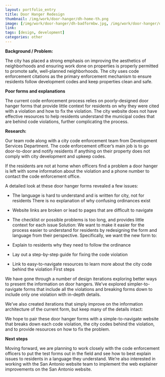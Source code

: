 ```yaml
---
layout: portfolio_entry
title: Door Hanger Redesign
thumbnail: /img/work/door-hanger/dh-home-th.png
image: [/img/work/door-hanger/dh-badformbw.jpg, /img/work/door-hanger/dh-newform1.jpg, /img/work/door-hanger/dh-newform2.jpg, /img/work/door-hanger/dh-badcomputer.jpg, /img/work/door-hanger/dh-home.png, /img/work/door-hanger/dh-inner.png]
link: 
tags: [design, development]
categories: other
---
```


**Background / Problem:**

The city has placed a strong emphasis on improving the aesthetics of neighborhoods and ensuring work done on properties is properly permitted to promote safe, well-planned neighborhoods. The city uses code enforcement citations as the primary enforcement mechanism to ensure residents follow development codes and keep properties clean and safe. 

**Poor forms and explanations**

The current code enforcement process relies on poorly-designed door hanger forms that provide little context for residents on why they were cited with a violation and how to fix the violation. The city website does not have effective resources to help residents understand the municipal codes that are behind code violations, further complicating the process.

**Research:**

Our team rode along with a city code enforcement team from Development Services Department. The code enforcement officer’s main job is to go door-to-door and notify residents if anything on their property does not comply with city development and upkeep codes.

If the residents are not at home when officers find a problem a door hanger is left with some information about the violation and a phone number to contact the code enforcement office.

A detailed look at these door hanger forms revealed a few issues:
* The language is hard to understand and is written for city, not for residents There is no explanation of why confusing ordinances exist
* Website links are broken or lead to pages that are difficult to navigate
* The checklist or possible problems is too long, and provides little context for each issue
Solution:
We want to make it easier for the process easier to understand for residents by redesigning the form and language from their perspective. Specifically, we want the new form to:

* Explain to residents why they need to follow the ordinance
* Lay out a step-by-step guide for fixing the code violation
* Link to easy-to-navigate resources to learn more about the city code behind the violation
First steps

We have gone through a number of design iterations exploring better ways to present the information on door hangers. We’ve explored simpler-to-navigate forms that include all the violations and breaking forms down to include only one violation with in-depth details. 

We’ve also created iterations that simply improve on the information architecture of the current form, but keep many of the details intact:

We hope to pair these door hanger forms with a simple-to-navigate website that breaks down each code violation, the city codes behind the violation, and to provide resources on how to fix the problem.

**Next steps**

Moving forward, we are planning to work closely with the code enforcement officers to put the test forms out in the field and see how to best explain issues to residents in a language they understand.
We’re also interested in working with the San Antonio website team to implement the web explainer improvements on the San Antonio website. 